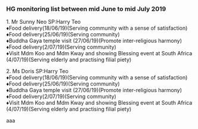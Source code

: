 <link rel='stylesheet' href='https://use.fontawesome.com/releases/v5.7.0/css/all.css' integrity='sha384-lZN37f5QGtY3VHgisS14W3ExzMWZxybE1SJSEsQp9S+oqd12jhcu+A56Ebc1zFSJ' crossorigin='anonymous'>	

<a href="index.html" title="Return"><i class="fa fa-reply fa-3x"></i></a> 


### HG monitoring list between mid June to mid July 2019

1\. Mr Sunny Neo SP:Harry Teo  
&diams;Food delivery(18/06/19)(Serving community with a sense of satisfaction)  
&diams;Food delivery(25/06/19)(Serving community)  
&diams;Buddha Gaya temple visit (27/06/19)(Promote inter-religious harmony)  
&diams;Food delivery(2/07/19)(Serving community)  
&diams;Visit Mdm Koo and Mdm Kway and showing Blessing event at South Africa (4/07/19)(Serving elderly and practising filial piety)

2\. Ms Doris SP:Harry Teo  
&diams;Food delivery(18/06/19)(Serving community with a sense of satisfaction)  
&diams;Food delivery(25/06/19)(Serving community)  
&diams;Buddha Gaya temple visit (27/06/19)(Promote inter-religious harmony)  
&diams;Food delivery(2/07/19)(Serving community)  
&diams;Visit Mdm Koo and Mdm Kway and showing Blessing event at South Africa (4/07/19)(Serving elderly and practising filial piety)
	
aaa